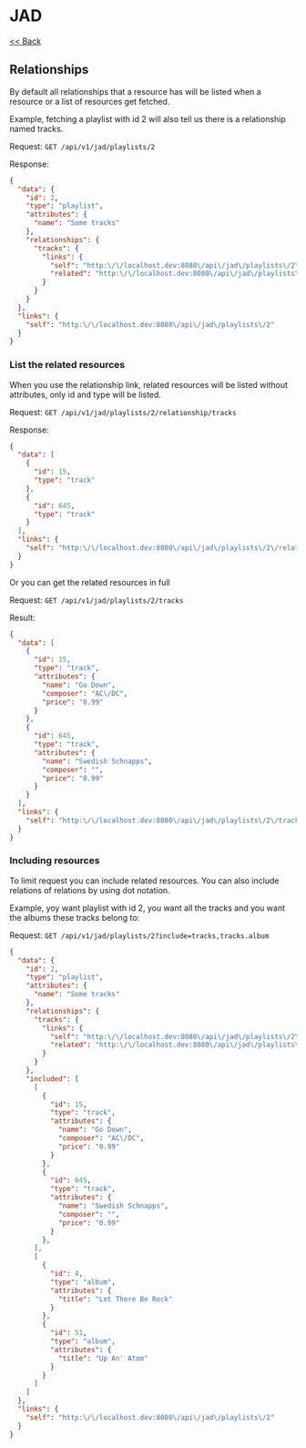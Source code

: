 # JAD

[<< Back](../README.md)

## Relationships

By default all relationships that a resource has will be listed when a resource or a list of resources get fetched.

Example, fetching a playlist with id 2 will also tell us there is a relationship named tracks.

Request:
```GET /api/v1/jad/playlists/2```

Response:
```json
{
  "data": {
    "id": 2,
    "type": "playlist",
    "attributes": {
      "name": "Some tracks"
    },
    "relationships": {
      "tracks": {
        "links": {
          "self": "http:\/\/localhost.dev:8080\/api\/jad\/playlists\/2\/relationship\/tracks",
          "related": "http:\/\/localhost.dev:8080\/api\/jad\/playlists\/2\/tracks"
        }
      }
    }
  },
  "links": {
    "self": "http:\/\/localhost.dev:8080\/api\/jad\/playlists\/2"
  }
}
```

### List the related resources

When you use the relationship link, related resources will be listed without attributes, only id and type will be listed.

Request:
```GET /api/v1/jad/playlists/2/relationship/tracks```

Response:
```json
{
  "data": [
    {
      "id": 15,
      "type": "track"
    },
    {
      "id": 645,
      "type": "track"
    }
  ],
  "links": {
    "self": "http:\/\/localhost.dev:8080\/api\/jad\/playlists\/2\/relationship\/tracks"
  }
}
```

Or you can get the related resources in full

Request:
```GET /api/v1/jad/playlists/2/tracks```

Result:
```json
{
  "data": [
    {
      "id": 15,
      "type": "track",
      "attributes": {
        "name": "Go Down",
        "composer": "AC\/DC",
        "price": "0.99"
      }
    },
    {
      "id": 645,
      "type": "track",
      "attributes": {
        "name": "Swedish Schnapps",
        "composer": "",
        "price": "0.99"
      }
    }
  ],
  "links": {
    "self": "http:\/\/localhost.dev:8080\/api\/jad\/playlists\/2\/tracks"
  }
}
```

### Including resources

To limit request you can include related resources. You can also include relations of relations by using dot notation.

Example, yoy want playlist with id 2, you want all the tracks and you want the albums these tracks belong to:

Request:
```GET /api/v1/jad/playlists/2?include=tracks,tracks.album```

```json
{
  "data": {
    "id": 2,
    "type": "playlist",
    "attributes": {
      "name": "Some tracks"
    },
    "relationships": {
      "tracks": {
        "links": {
          "self": "http:\/\/localhost.dev:8080\/api\/jad\/playlists\/2\/relationship\/tracks",
          "related": "http:\/\/localhost.dev:8080\/api\/jad\/playlists\/2\/tracks"
        }
      }
    },
    "included": [
      [
        {
          "id": 15,
          "type": "track",
          "attributes": {
            "name": "Go Down",
            "composer": "AC\/DC",
            "price": "0.99"
          }
        },
        {
          "id": 645,
          "type": "track",
          "attributes": {
            "name": "Swedish Schnapps",
            "composer": "",
            "price": "0.99"
          }
        },
      ],
      [
        {
          "id": 4,
          "type": "album",
          "attributes": {
            "title": "Let There Be Rock"
          }
        },
        {
          "id": 51,
          "type": "album",
          "attributes": {
            "title": "Up An' Atom"
          }
        }
      ]
    ]
  },
  "links": {
    "self": "http:\/\/localhost.dev:8080\/api\/jad\/playlists\/2"
  }
}
```